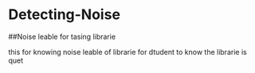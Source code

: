 # Detecting-Noise 
##Noise leable for tasing librarie

this for  knowing noise leable of librarie for dtudent to know the librarie is quet
